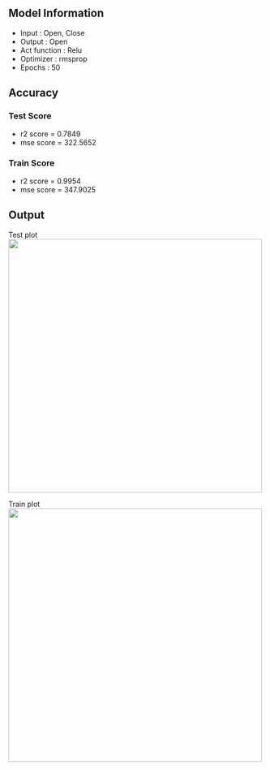 ## Model Information

* Input : Open, Close
* Output : Open
* Act function : Relu
* Optimizer : rmsprop
* Epochs : 50

## Accuracy

### Test Score
* r2 score = 0.7849
* mse score = 322.5652
### Train Score
* r2 score = 0.9954
* mse score = 347.9025

## Output
Test plot  
<img src="https://github.com/stock-price-project/stock_price_prediction/blob/master/model/relu_50_rms/output_test.png" width ="500px">

Train plot  
<img src="https://github.com/stock-price-project/stock_price_prediction/blob/master/model/relu_50_rms/output_train.png" width ="500px">
